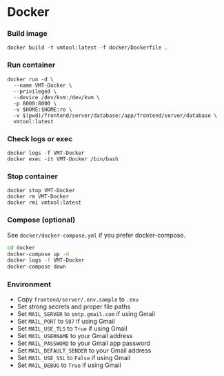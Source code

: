 # Docker

### Build image
```
docker build -t vmtool:latest -f docker/Dockerfile .
```

### Run container
```
docker run -d \
  --name VMT-Docker \
  --privileged \
  --device /dev/kvm:/dev/kvm \
  -p 8000:8000 \
  -v $HOME:$HOME:ro \
  -v $(pwd)/frontend/server/database:/app/frontend/server/database \
  vmtool:latest
```

### Check logs or exec
```
docker logs -f VMT-Docker
docker exec -it VMT-Docker /bin/bash
```

### Stop container
```
docker stop VMT-Docker
docker rm VMT-Docker
docker rmi vmtool:latest
```

### Compose (optional)
See `docker/docker-compose.yml` if you prefer docker-compose.

```bash
cd docker
docker-compose up -d
docker logs -f VMT-Docker
docker-compose down
```

### Environment
- Copy `frontend/server/.env.sample` to `.env`
- Set strong secrets and proper file paths
- Set `MAIL_SERVER` to `smtp.gmail.com` if using Gmail
- Set `MAIL_PORT` to `587` if using Gmail
- Set `MAIL_USE_TLS` to `True` if using Gmail
- Set `MAIL_USERNAME` to your Gmail address
- Set `MAIL_PASSWORD` to your Gmail app password
- Set `MAIL_DEFAULT_SENDER` to your Gmail address
- Set `MAIL_USE_SSL` to `False` if using Gmail
- Set `MAIL_DEBUG` to `True` if using Gmail

